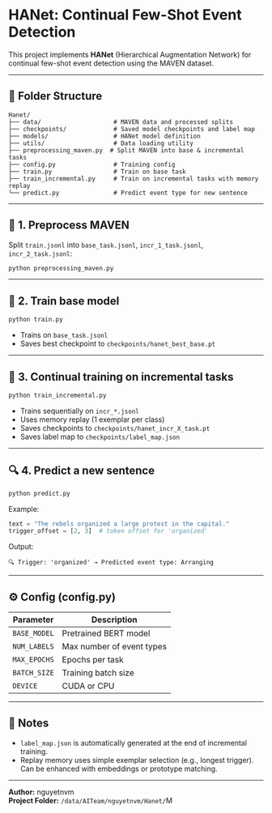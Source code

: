 # HANet: Continual Few-Shot Event Detection

This project implements **HANet** (Hierarchical Augmentation Network) for continual few-shot event detection using the MAVEN dataset.

---

## 📂 Folder Structure

```
Hanet/
├── data/                    # MAVEN data and processed splits
├── checkpoints/             # Saved model checkpoints and label map
├── models/                  # HANet model definition
├── utils/                   # Data loading utility
├── preprocessing_maven.py  # Split MAVEN into base & incremental tasks
├── config.py                # Training config
├── train.py                 # Train on base task
├── train_incremental.py     # Train on incremental tasks with memory replay
└── predict.py               # Predict event type for new sentence
```

---

## 🧪 1. Preprocess MAVEN

Split `train.jsonl` into `base_task.jsonl`, `incr_1_task.jsonl`, `incr_2_task.jsonl`:

```bash
python preprocessing_maven.py
```

---

## 🧠 2. Train base model

```bash
python train.py
```

- Trains on `base_task.jsonl`
- Saves best checkpoint to `checkpoints/hanet_best_base.pt`

---

## 🔁 3. Continual training on incremental tasks

```bash
python train_incremental.py
```

- Trains sequentially on `incr_*.jsonl`
- Uses memory replay (1 exemplar per class)
- Saves checkpoints to `checkpoints/hanet_incr_X_task.pt`
- Saves label map to `checkpoints/label_map.json`

---

## 🔍 4. Predict a new sentence

```bash
python predict.py
```

Example:
```python
text = "The rebels organized a large protest in the capital."
trigger_offset = [2, 3]  # token offset for 'organized'
```
Output:
```
🔍 Trigger: 'organized' → Predicted event type: Arranging
```

---

## ⚙️ Config (config.py)

| Parameter      | Description                        |
|----------------|------------------------------------|
| `BASE_MODEL`   | Pretrained BERT model              |
| `NUM_LABELS`   | Max number of event types          |
| `MAX_EPOCHS`   | Epochs per task                    |
| `BATCH_SIZE`   | Training batch size                |
| `DEVICE`       | CUDA or CPU                        |

---

## 📌 Notes

- `label_map.json` is automatically generated at the end of incremental training.
- Replay memory uses simple exemplar selection (e.g., longest trigger). Can be enhanced with embeddings or prototype matching.

---

**Author:** nguyetnvm  
**Project Folder:** `/data/AITeam/nguyetnvm/Hanet/`M 

